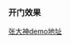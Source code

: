 ### 开门效果

[张大神demo地址](https://www.zhangxinxu.com/wordpress/2018/06/css-css3-3d-open-door-animation/)